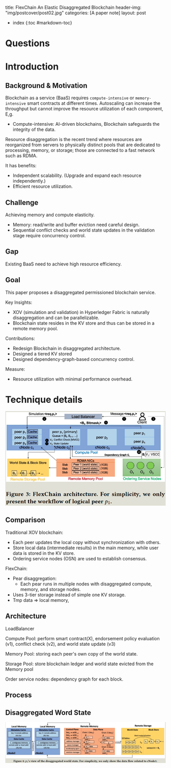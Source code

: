 
title: FlexChain An Elastic Disaggregated Blockchain
header-img: "img/postcover/post02.jpg"
categories: [A paper note]
layout: post


- index
{:toc #markdown-toc}
# Questions


# Introduction

## Background & Motivation

Blockchain as a service (BaaS) requires `compute-intensive` or `memory-intensive` smart contracts at different times. Autoscaling can increase the throughput but cannot improve the resource utilization of each component, E,g.

- Compute-intensive: AI-driven blockchains, Blockchain safeguards the integrity of the data.

Resource disaggregation is the recent trend where resources are reorganized from servers to physically distinct pools that are dedicated to processing, memory, or storage; those are connected to a fast network such as RDMA.

It has benefits:

- Independent scalability. (Upgrade and expand each resource independently.)
- Efficient resource utilization.

## Challenge

Achieving memory and compute elasticity.

- Memory: read/write and buffer eviction need careful design. 
- Sequential conflict checks and world state updates in the validation stage require concurrency control.

## Gap

Existing BaaS need to achieve high resource efficiency. 

## Goal

This paper proposes a disaggregated permissioned blockchain service. 

Key Insights:

- XOV (simulation and validation) in Hyperledger Fabric is naturally disaggregation and can be parallelizable.
- Blockchain state resides in the KV store and thus can be stored in a remote memory pool.

Contributions:

- Redesign Blockchain in disaggregated architecture.
- Designed a tiered KV stored
- Designed dependency-graph-based concurrency control.

Measure:

- Resource utilization with minimal performance overhead.

# Technique details

![image-20221227134822469](../../img/a_img_store/image-20221227134822469.png)

## Comparison

Traditional XOV blockchain:

- Each peer updates the local copy without synchronization with others.
- Store local data (intermediate results) in the main memory, while user data is stored in the KV store.
- Ordering service nodes (OSN) are used to establish consensus.

FlexChain:

- Pear disaggregation: 
  - Each pear runs in multiple nodes with disaggregated compute, memory, and storage nodes.
-  Uses 3-tier storage instead of simple one KV storage.
  - Tmp data => local memory, 

## Architecture

LoadBalancer

Compute Pool: perform smart contract(X), endorsement policy evaluation (v1), conflict check (v2), and world state update (v3)

Memory Pool: storing each peer's own copy of the world state.

Storage Pool: store blockchain ledger and world state evicted from the Memory pool

Order service nodes: dependency graph for each block. 

## Process



## Disaggregated Word State

![image-20230126161426697](../../img/a_img_store/image-20230126161426697.png)









